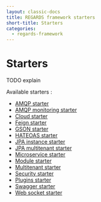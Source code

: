 ```yaml
---
layout: classic-docs
title: REGARDS framework starters
short-title: Starters
categories:
  - regards-framework
---
```


# Starters

TODO explain


Available starters :

  - [AMQP starter](/regards-framework/starters/amqp-starter/)
  - [AMQP monitoring starter](/regards-framework/starters/amqp-monitoring-starter/)
  - [Cloud starter](/regards-framework/starters/cloud-starter/)
  - [Feign starter](/regards-framework/starters/feign-starter/)
  - [GSON starter](/regards-framework/starters/gson-starter/)
  - [HATEOAS starter](/regards-framework/starters/hateoas-starter/)
  - [JPA instance starter](/regards-framework/starters/jpa-instance-starter/)
  - [JPA multitenant starter](/regards-framework/starters/jpa-multitenant-starter/)
  - [Microservice starter](/regards-framework/starters/microservice-starter/)
  - [Module starter](/regards-framework/starters/module-starter/)
  - [Multitenant starter](/regards-framework/starters/multitenant-starter/)
  - [Security starter](/regards-framework/starters/security-starter/)
  - [Plugins starter](/regards-framework/starters/plugins-starter/)
  - [Swagger starter](/regards-framework/starters/swagger-starter/)
  - [Web socket starter](/regards-framework/starters/websocket-starter/)
